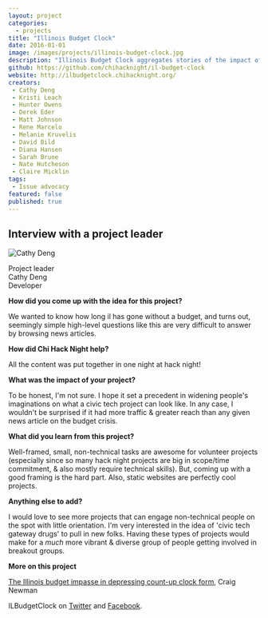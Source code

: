 ```yaml
---
layout: project
categories: 
  - projects
title: "Illinois Budget Clock"
date: 2016-01-01
image: /images/projects/illinois-budget-clock.jpg
description: "Illinois Budget Clock aggregates stories of the impact of the 2016 Illinois state budget impasse in order to impose a greater sense of urgency and pressure Illinois politicians to act."
github: https://github.com/chihacknight/il-budget-clock
website: http://ilbudgetclock.chihacknight.org/
creators: 
 - Cathy Deng
 - Kristi Leach
 - Hunter Owens
 - Derek Eder
 - Matt Johnson
 - Rene Marcelo
 - Melanie Kruvelis
 - David Bild
 - Diana Hansen
 - Sarah Brune
 - Nate Hutcheson
 - Claire Micklin
tags:
 - Issue advocacy
featured: false
published: true
---
```




<h2>Interview with a project leader</h2>

<p class='pull-left'>
<img class='img-rounded project-headshot hidden-phone' src='/images/people/cathy_deng.jpg' alt='Cathy Deng' />
</p>

<p>
Project leader<br />
Cathy Deng<br />
Developer
</p>

<div class='clearfix'></div>

**How did you come up with the idea for this project?**

We wanted to know how long il has gone without a budget, and turns out, seemingly simple high-level questions like this are very difficult to answer by browsing news articles.

**How did Chi Hack Night help?**

All the content was put together in one night at hack night!

**What was the impact of your project?**

To be honest, I'm not sure. I hope it set a precedent in widening people's imaginations on what a civic tech project can look like. In any case, I wouldn't be surprised if it had more traffic & greater reach than any given news article on the budget crisis.

**What did you learn from this project?**

Well-framed, small, non-technical tasks are awesome for volunteer projects (especially since so many hack night projects are big in scope/time commitment, & also mostly require technical skills). But, coming up with a good framing is the hard part. Also, static websites are perfectly cool projects.

**Anything else to add?**

I would love to see more projects that can engage non-technical people on the spot with little orientation. I'm very interested in the idea of 'civic tech gateway drugs' to pull in new folks. Having these types of projects would make for a *much* more vibrant & diverse group of people getting involved in breakout groups.

**More on this project**

[The Illinois budget impasse in depressing count-up clock form](https://medium.com/@craignewman/the-illinois-budget-impasse-in-depressing-count-up-clock-form-ece875a1a6e8#.fmfc5ddyv), Craig Newman

ILBudgetClock on [Twitter](https://twitter.com/ILBudgetClock) and [Facebook](https://www.facebook.com/IL-Budget-Clock-727226324079655/).

